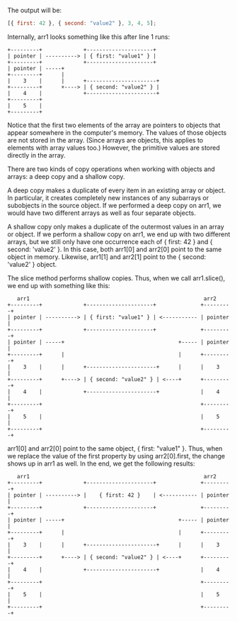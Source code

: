 The output will be:

```javascript
[{ first: 42 }, { second: "value2" }, 3, 4, 5];
```

Internally, arr1 looks something like this after line 1 runs:

```
+---------+             +---------------------+
| pointer | ----------> | { first: "value1" } |
+---------+             +---------------------+
| pointer | -----+
+---------+      |
|    3    |      |      +----------------------+
+---------+      +----> | { second: "value2" } |
|    4    |             +----------------------+
+---------+
|    5    |
+---------+
```

Notice that the first two elements of the array are pointers to objects that appear somewhere in the computer's memory. The values of those objects are not stored in the array. (Since arrays are objects, this applies to elements with array values too.) However, the primitive values are stored directly in the array.

There are two kinds of copy operations when working with objects and arrays: a deep copy and a shallow copy.

A deep copy makes a duplicate of every item in an existing array or object. In particular, it creates completely new instances of any subarrays or subobjects in the source object. If we performed a deep copy on arr1, we would have two different arrays as well as four separate objects.

A shallow copy only makes a duplicate of the outermost values in an array or object. If we perform a shallow copy on arr1, we end up with two different arrays, but we still only have one occurrence each of { first: 42 } and { second: 'value2' }. In this case, both arr1[0] and arr2[0] point to the same object in memory. Likewise, arr1[1] and arr2[1] point to the { second: 'value2' } object.

The slice method performs shallow copies. Thus, when we call arr1.slice(), we end up with something like this:

```
   arr1                                                       arr2
+---------+             +---------------------+              +---------+
| pointer | ----------> | { first: "value1" } | <----------- | pointer |
+---------+             +---------------------+              +---------+
| pointer | -----+                                    +----- | pointer |
+---------+      |                                    |      +---------+
|    3    |      |      +----------------------+      |      |    3    |
+---------+      +----> | { second: "value2" } | <----+      +---------+
|    4    |             +----------------------+             |    4    |
+---------+                                                  +---------+
|    5    |                                                  |    5    |
+---------+                                                  +---------+
```

arr1[0] and arr2[0] point to the same object, { first: "value1" }. Thus, when we replace the value of the first property by using arr2[0].first, the change shows up in arr1 as well. In the end, we get the following results:

```
   arr1                                                       arr2
+---------+             +---------------------+              +---------+
| pointer | ----------> |    { first: 42 }    | <----------- | pointer |
+---------+             +---------------------+              +---------+
| pointer | -----+                                    +----- | pointer |
+---------+      |                                    |      +---------+
|    3    |      |      +----------------------+      |      |    3    |
+---------+      +----> | { second: "value2" } | <----+      +---------+
|    4    |             +----------------------+             |    4    |
+---------+                                                  +---------+
|    5    |                                                  |    5    |
+---------+                                                  +---------+
```
